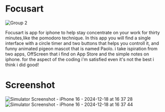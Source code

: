 # Focusart

![Group 2](https://github.com/user-attachments/assets/c9917e91-c170-4a8f-b2ef-763c36bd499d)

Focusart is app for iphone to help stay concentrate on your work for thirty minutes,like the pomodoro technique. In this app you will find a single interface with a circle timer and two buttons that helps you controll it, and funny animated pigeon mascot that is named Paolo. i take ispiration from two apps, OffScreen that i find on App Store and the simple notes on iphone.
for the aspect of the coding i'm satisfied even it's not the best i think i did good!

# Screenshot

![Simulator Screenshot - iPhone 16 - 2024-12-18 at 16 37 28](https://github.com/user-attachments/assets/ab44f075-0778-4332-8798-50f57db85e48)
![Simulator Screenshot - iPhone 16 - 2024-12-18 at 16 37 44](https://github.com/user-attachments/assets/7f0c7e79-dc4c-40e7-bf03-1eab4b1efa55)
